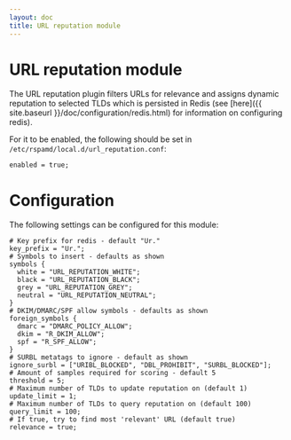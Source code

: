 ```yaml
---
layout: doc
title: URL reputation module
---
```


# URL reputation module

The URL reputation plugin filters URLs for relevance and assigns dynamic reputation to selected TLDs which is persisted in Redis (see [here]({{ site.baseurl }}/doc/configuration/redis.html) for information on configuring redis).

For it to be enabled, the following should be set in `/etc/rspamd/local.d/url_reputation.conf`:
~~~ucl
enabled = true;
~~~

# Configuration

The following settings can be configured for this module:

~~~ucl
# Key prefix for redis - default "Ur."
key_prefix = "Ur.";
# Symbols to insert - defaults as shown
symbols {
  white = "URL_REPUTATION_WHITE";
  black = "URL_REPUTATION_BLACK";
  grey = "URL_REPUTATION_GREY";
  neutral = "URL_REPUTATION_NEUTRAL";
}
# DKIM/DMARC/SPF allow symbols - defaults as shown
foreign_symbols {
  dmarc = "DMARC_POLICY_ALLOW";
  dkim = "R_DKIM_ALLOW";
  spf = "R_SPF_ALLOW";
}
# SURBL metatags to ignore - default as shown
ignore_surbl = ["URIBL_BLOCKED", "DBL_PROHIBIT", "SURBL_BLOCKED"];
# Amount of samples required for scoring - default 5
threshold = 5;
# Maximum number of TLDs to update reputation on (default 1)
update_limit = 1;
# Maximum number of TLDs to query reputation on (default 100)
query_limit = 100;
# If true, try to find most 'relevant' URL (default true)
relevance = true;
~~~
